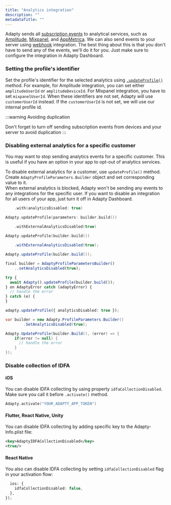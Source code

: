 ```yaml
---
title: "Analytics integration"
description: ""
metadataTitle: ""
---
```


Adapty sends all [subscription events](events) to analytical services, such as [Amplitude](amplitude), [Mixpanel](mixpanel), and [AppMetrica](appmetrica). We can also send events to your server using [webhook](webhook) integration. The best thing about this is that you don't have to send any of the events, we'll do it for you. Just make sure to configure the integration in Adapty Dashboard.

### Setting the profile's identifier

Set the profile's identifier for the selected analytics using [`.updateProfile()`](setting-user-attributes#setting-user-attributes) method. For example, for Amplitude integration, you can set either `amplitudeUserId` or `amplitudeDeviceId`. For Mixpanel integration, you have to set `mixpanelUserId`. When these identifiers are not set, Adapty will use `customerUserId` instead. If the `customerUserId` is not set, we will use our internal profile id.

:::warning
Avoiding duplication

Don't forget to turn off sending subscription events from devices and your server to avoid duplication
:::

### Disabling external analytics for a specific customer

You may want to stop sending analytics events for a specific customer. This is useful if you have an option in your app to opt-out of analytics services.

To disable external analytics for a customer, use `updateProfile()` method. Create `AdaptyProfileParameters.Builder` object and set corresponding value to it.  
When external analytics is blocked, Adapty won't be sending any events to any integrations for the specific user. If you want to disable an integration for all users of your app, just turn it off in Adapty Dashboard.

```swift title="title="let builder = AdaptyProfileParameters.Builder()""
    .with(analyticsDisabled: true)

Adapty.updateProfile(parameters: builder.build())
```
```kotlin title="title="val builder = AdaptyProfileParameters.Builder()""
    .withExternalAnalyticsDisabled(true)
  
Adapty.updateProfile(builder.build())
```
```java title="title="AdaptyProfileParameters.Builder builder = new AdaptyProfileParameters.Builder()""
    .withExternalAnalyticsDisabled(true);

Adapty.updateProfile(builder.build());
```
```javascript title="title="Flutter""
final builder = AdaptyProfileParametersBuilder()
	..setAnalyticsDisabled(true);

try {
  await Adapty().updateProfile(builder.build());
} on AdaptyError catch (adaptyError) {
  // handle the error
} catch (e) {
}
```
```typescript title="title="React Native""
adapty.updateProfile({ analyticsDisabled: true });
```
```csharp title="title="Unity""
var builder = new Adapty.ProfileParameters.Builder()
		.SetAnalyticsDisabled(true);

Adapty.UpdateProfile(builder.Build(), (error) => {
    if(error != null) {
      // handle the error
    }
});
```

### Disable collection of IDFA

#### iOS

You can disable IDFA collecting by using property `idfaCollectionDisabled`. Make sure you call it before `.activate()` method.

```swift title="title="Adapty.idfaCollectionDisabled = true""
Adapty.activate("YOUR_ADAPTY_APP_TOKEN")
```

#### Flutter, React Native, Unity

You can disable IDFA collecting by adding specific key to the Adapty-Info.plist file:

```xml title="title="Adapty-Info.plist""
<key>AdaptyIDFACollectionDisabled</key>
<true/>
```

#### React Native

You also can disable IDFA collecting by setting `idfaCollectionDisabled` flag in your activation flow:

```typescript title="title="adapty.activate('PUBLIC_SDK_KEY', {""
  ios: {
    idfaCollectionDisabled: false,
  },
});
```